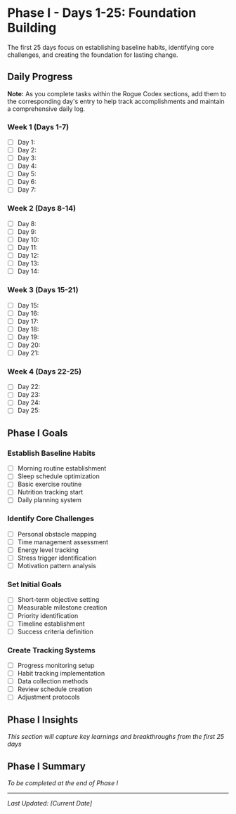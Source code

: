 # Phase I - Days 1-25: Foundation Building

The first 25 days focus on establishing baseline habits, identifying core challenges, and creating the foundation for lasting change.

## Daily Progress

**Note:** As you complete tasks within the Rogue Codex sections, add them to the corresponding day's entry to help track accomplishments and maintain a comprehensive daily log.

### Week 1 (Days 1-7)
- [ ] Day 1: 
- [ ] Day 2: 
- [ ] Day 3: 
- [ ] Day 4: 
- [ ] Day 5: 
- [ ] Day 6: 
- [ ] Day 7: 

### Week 2 (Days 8-14)
- [ ] Day 8: 
- [ ] Day 9: 
- [ ] Day 10: 
- [ ] Day 11: 
- [ ] Day 12: 
- [ ] Day 13: 
- [ ] Day 14: 

### Week 3 (Days 15-21)
- [ ] Day 15: 
- [ ] Day 16: 
- [ ] Day 17: 
- [ ] Day 18: 
- [ ] Day 19: 
- [ ] Day 20: 
- [ ] Day 21: 

### Week 4 (Days 22-25)
- [ ] Day 22: 
- [ ] Day 23: 
- [ ] Day 24: 
- [ ] Day 25: 

## Phase I Goals

### Establish Baseline Habits
- [ ] Morning routine establishment
- [ ] Sleep schedule optimization
- [ ] Basic exercise routine
- [ ] Nutrition tracking start
- [ ] Daily planning system

### Identify Core Challenges
- [ ] Personal obstacle mapping
- [ ] Time management assessment
- [ ] Energy level tracking
- [ ] Stress trigger identification
- [ ] Motivation pattern analysis

### Set Initial Goals
- [ ] Short-term objective setting
- [ ] Measurable milestone creation
- [ ] Priority identification
- [ ] Timeline establishment
- [ ] Success criteria definition

### Create Tracking Systems
- [ ] Progress monitoring setup
- [ ] Habit tracking implementation
- [ ] Data collection methods
- [ ] Review schedule creation
- [ ] Adjustment protocols

## Phase I Insights

*This section will capture key learnings and breakthroughs from the first 25 days*

## Phase I Summary

*To be completed at the end of Phase I*

---

*Last Updated: [Current Date]* 